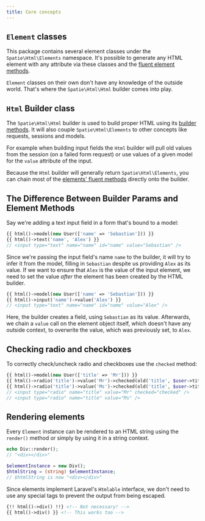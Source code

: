 ```yaml
---
title: Core concepts
---
```


## `Element` classes

This package contains several element classes under the `Spatie\Html\Elements` namespace. It's possible to generate any HTML element with any attribute via these classes and the [fluent element methods](/laravel-html/v1/general-usage/element-methods).

`Element` classes on their own don't have any knowledge of the outside world. That's where the `Spatie\Html\Html` builder comes into play.

## `Html` Builder class

The `Spatie\Html\Html` builder is used to build proper HTML using its [builder methods](/laravel-html/v1/general-usage/html-builder). It will also couple `Spatie\Html\Elements` to other concepts like requests, sessions and models.

For example when building input fields the `Html` builder will pull old values from the session (on a failed form request) or use values of a given model for the `value` attribute of the input.

Because the `Html` builder will generally return `Spatie\Html\Elements`, you can chain most of the [elements' fluent methods](/laravel-html/v1/general-usage/element-methods) directly onto the builder.

## The Difference Between Builder Params and Element Methods

Say we're adding a text input field in a form that's bound to a model:

```php
{{ html()->model(new User(['name' => 'Sebastian'])) }}
{{ html()->text('name', 'Alex') }}
// <input type="text" name="name" id="name" value="Sebastian" />
```

Since we're passing the input field's name `name` to the builder, it will try to infer it from the model, filling in `Sebastian` despite us providing `Alex` as its value. If we want to ensure that `Alex` is the value of the input element, we need to set the value *after* the element has been created by the HTML builder.

```php
{{ html()->model(new User(['name' => 'Sebastian'])) }}
{{ html()->input('name')->value('Alex') }}
// <input type="text" name="name" id="name" value="Alex" />
```

Here, the builder creates a field, using `Sebastian` as its value. Afterwards, we chain a `value` call on the element object itself, which doesn't have any outside context, to overwrite the value, which was previously set, to `Alex`.

## Checking radio and checkboxes

To correctly check/uncheck radio and checkboxes use the `checked` method:

```php
{{ html()->model(new User(['title' => 'Mr'])) }}
{{ html()->radio('title')->value('Mr')->checked(old('title', $user->title === 'Mr')) }}
{{ html()->radio('title')->value('Ms')->checked(old('title', $user->title === 'Ms')) }}
// <input type="radio" name="title" value="Mr" checked="checked" />
// <input type="radio" name="title" value="Ms" />
```

## Rendering elements

Every `Element` instance can be rendered to an HTML string using the `render()` method or simply by using it in a string context.

```php
echo Div::render();
// "<div></div>"

$elementInstance = new Div();
$htmlString = (string) $elementInstance;
// $htmlString is now "<div></div>"
```

Since elements implement Laravel's `Htmlable` interface, we don't need to use any special tags to prevent the output from being escaped.

```html
{!! html()->div() !!} <!-- Not necessary! -->
{{ html()->div() }} <!-- This works too -->
```
